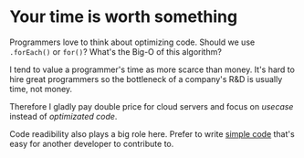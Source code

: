 # Your time is worth something

Programmers love to think about optimizing code. Should we use `.forEach()` or `for()`? What's the Big-O of this algorithm?

I tend to value a programmer's time as more scarce than money. It's hard to hire great programmers so the bottleneck of a company's R&D is usually time, not money.

Therefore I gladly pay double price for cloud servers and focus on _usecase_ instead of _optimizated code_.

Code readibility also plays a big role here. Prefer to write [simple code](keep-it-simple.md) that's easy for another developer to contribute to.
